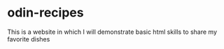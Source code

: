 # odin-recipes
This is a website in which I will demonstrate basic html skills to share my favorite dishes

